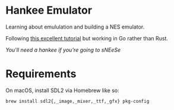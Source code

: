 # Hankee Emulator

Learning about emululation and building a NES emulator.

Following [this excellent tutorial](https://bugzmanov.github.io/nes_ebook/chapter_1.html) but working in Go rather than Rust.

*You'll need a hankee if you're going to sNEeSe*

# Requirements

On macOS, install SDL2 via Homebrew like so:
```
brew install sdl2{,_image,_mixer,_ttf,_gfx} pkg-config
```
